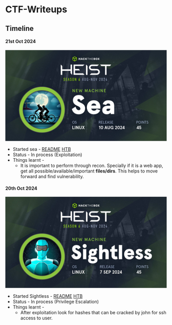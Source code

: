 # CTF-Writeups

## Timeline

#### 21st Oct 2024

![](HackTheBox/sea/banner.png)
- Started sea - [README](https://hexadivine.gitbook.io/hd/ctf-walkthoughs/hackthebox/sea) [HTB](https://app.hackthebox.com/machines/Sea)
- Status - In process (Exploitation)
- Things learnt - 
	- It is important to perform through recon. Specially if it is a web app, get all possible/available/important **files/dirs**. This helps to move forward and find vulnerability. 
	
#### 20th Oct 2024

![](HackTheBox/sightless/Pasted%20image%2020241020223114.png)

- Started Sightless - [README](https://hexadivine.gitbook.io/hd/ctf-walkthoughs/hackthebox/sightless) [HTB](https://app.hackthebox.com/machines/Sea)
- Status - In process (Privilege Escalation)
- Things learnt - 
	- After exploitation look for hashes that can be cracked by john for ssh access to user.
